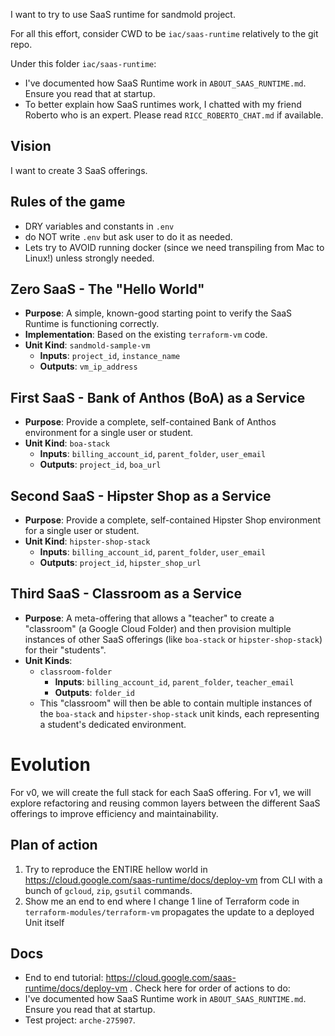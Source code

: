 I want to try to use SaaS runtime for sandmold project.

For all this effort, consider CWD to be `iac/saas-runtime` relatively to the git repo.

Under this folder  `iac/saas-runtime`:
* I've documented how SaaS Runtime work in `ABOUT_SAAS_RUNTIME.md`. Ensure you read that at startup.
* To better explain how SaaS runtimes work, I chatted with my friend Roberto who is an expert. Please read `RICC_ROBERTO_CHAT.md` if available.

## Vision

I want to create 3 SaaS offerings.

## Rules of the game

* DRY variables and constants in `.env`
* do NOT write `.env` but ask user to do it as needed.
* Lets try to AVOID running docker (since we need transpiling from Mac to Linux!) unless strongly needed.

## Zero SaaS - The "Hello World"

*   **Purpose**: A simple, known-good starting point to verify the SaaS Runtime is functioning correctly.
*   **Implementation**: Based on the existing `terraform-vm` code.
*   **Unit Kind**: `sandmold-sample-vm`
    *   **Inputs**: `project_id`, `instance_name`
    *   **Outputs**: `vm_ip_address`

## First SaaS - Bank of Anthos (BoA) as a Service

*   **Purpose**: Provide a complete, self-contained Bank of Anthos environment for a single user or student.
*   **Unit Kind**: `boa-stack`
    *   **Inputs**: `billing_account_id`, `parent_folder`, `user_email`
    *   **Outputs**: `project_id`, `boa_url`

## Second SaaS - Hipster Shop as a Service

*   **Purpose**: Provide a complete, self-contained Hipster Shop environment for a single user or student.
*   **Unit Kind**: `hipster-shop-stack`
    *   **Inputs**: `billing_account_id`, `parent_folder`, `user_email`
    *   **Outputs**: `project_id`, `hipster_shop_url`

## Third SaaS - Classroom as a Service

*   **Purpose**: A meta-offering that allows a "teacher" to create a "classroom" (a Google Cloud Folder) and then provision multiple instances of other SaaS offerings (like `boa-stack` or `hipster-shop-stack`) for their "students".
*   **Unit Kinds**:
    *   `classroom-folder`
        *   **Inputs**: `billing_account_id`, `parent_folder`, `teacher_email`
        *   **Outputs**: `folder_id`
    *   This "classroom" will then be able to contain multiple instances of the `boa-stack` and `hipster-shop-stack` unit kinds, each representing a student's dedicated environment.

# Evolution

For v0, we will create the full stack for each SaaS offering. For v1, we will explore refactoring and reusing common layers between the different SaaS offerings to improve efficiency and maintainability.

## Plan of action

1. Try to reproduce the ENTIRE hellow world in  https://cloud.google.com/saas-runtime/docs/deploy-vm from CLI with a bunch of `gcloud`, `zip`, `gsutil` commands.
2. Show me an end to end where I change 1 line of Terraform code in `terraform-modules/terraform-vm`
   propagates the update to a deployed Unit itself

## Docs

*   End to end tutorial: https://cloud.google.com/saas-runtime/docs/deploy-vm . Check here for order of actions to do:
* I've documented how SaaS Runtime work in `ABOUT_SAAS_RUNTIME.md`. Ensure you read that at startup.
* Test project: `arche-275907`.
